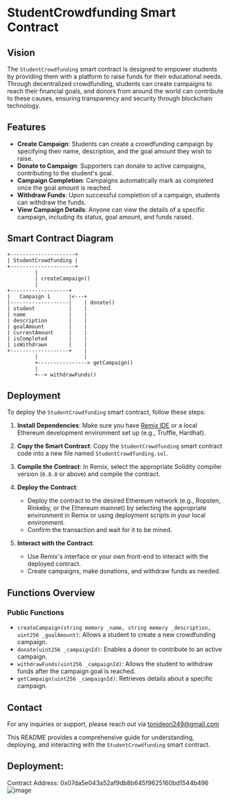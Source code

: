 # StudentCrowdfunding Smart Contract

## Vision
The `StudentCrowdfunding` smart contract is designed to empower students by providing them with a platform to raise funds for their educational needs. Through decentralized crowdfunding, students can create campaigns to reach their financial goals, and donors from around the world can contribute to these causes, ensuring transparency and security through blockchain technology.

## Features
- **Create Campaign**: Students can create a crowdfunding campaign by specifying their name, description, and the goal amount they wish to raise.
- **Donate to Campaign**: Supporters can donate to active campaigns, contributing to the student's goal.
- **Campaign Completion**: Campaigns automatically mark as completed once the goal amount is reached.
- **Withdraw Funds**: Upon successful completion of a campaign, students can withdraw the funds.
- **View Campaign Details**: Anyone can view the details of a specific campaign, including its status, goal amount, and funds raised.

## Smart Contract Diagram

```plaintext
+---------------------+
| StudentCrowdfunding |
+---------------------+
         |
         | createCampaign()
         |
+-------------------+
|   Campaign 1      |<---+
|-------------------|    | donate()
| student           |    |
| name              |    |
| description       |    |
| goalAmount        |    |   
| currentAmount     |    |  
| isCompleted       |    |
| isWithdrawn       |    |
+-------------------+    |
         |               |
         +----------------> getCampaign()
         |
         +--> withdrawFunds()
```

## Deployment

To deploy the `StudentCrowdfunding` smart contract, follow these steps:

1. **Install Dependencies**: Make sure you have [Remix IDE](https://remix.ethereum.org/) or a local Ethereum development environment set up (e.g., Truffle, Hardhat).

2. **Copy the Smart Contract**: Copy the `StudentCrowdfunding` smart contract code into a new file named `StudentCrowdfunding.sol`.

3. **Compile the Contract**: In Remix, select the appropriate Solidity compiler version (`0.8.0` or above) and compile the contract.

4. **Deploy the Contract**: 
   - Deploy the contract to the desired Ethereum network (e.g., Ropsten, Rinkeby, or the Ethereum mainnet) by selecting the appropriate environment in Remix or using deployment scripts in your local environment.
   - Confirm the transaction and wait for it to be mined.

5. **Interact with the Contract**: 
   - Use Remix's interface or your own front-end to interact with the deployed contract.
   - Create campaigns, make donations, and withdraw funds as needed.

## Functions Overview

### Public Functions
- `createCampaign(string memory _name, string memory _description, uint256 _goalAmount)`: Allows a student to create a new crowdfunding campaign.
- `donate(uint256 _campaignId)`: Enables a donor to contribute to an active campaign.
- `withdrawFunds(uint256 _campaignId)`: Allows the student to withdraw funds after the campaign goal is reached.
- `getCampaign(uint256 _campaignId)`: Retrieves details about a specific campaign.

## Contact
For any inquiries or support, please reach out via tonideori249@gmail.com

This README provides a comprehensive guide for understanding, deploying, and interacting with the `StudentCrowdfunding` smart contract.

## Deployment:

Contract Address: 0x07da5e043a52af9db8b645f9625160bd1544b496
![image](https://github.com/user-attachments/assets/9678ede1-5816-47cc-bf17-6a71e3e516bc)


 

